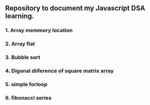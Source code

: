 ## Repository to document my Javascript DSA learning.

### 1. Array memmory location

### 2. Array flat

### 3. Bubble sort

### 4. Digonal diiference of square matrix array

### 5. simple forloop

### 6. fibonacci series
